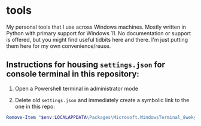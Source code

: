 # tools
My personal tools that I use across Windows machines. Mostly written in Python with primary support for Windows 11. No documentation or support is offered, but you might find useful tidbits here and there. I'm just putting them here for my own convenience/reuse.

## Instructions for housing `settings.json` for console terminal in this repository:

1. Open a Powershell terminal in administrator mode

1. Delete old `settings.json` and immediately create a symbolic link to the one in this repo:

```powershell
Remove-Item "$env:LOCALAPPDATA\Packages\Microsoft.WindowsTerminal_8wekyb3d8bbwe\LocalState\settings.json" -Force; New-Item -ItemType SymbolicLink -Path "$env:LOCALAPPDATA\Packages\Microsoft.WindowsTerminal_8wekyb3d8bbwe\LocalState\settings.json" -Target "C:\git\tools\settings.json"
```
